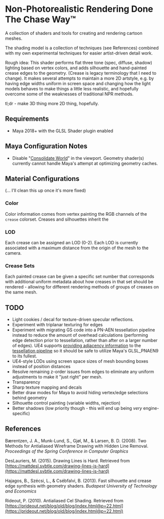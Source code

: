 # Non-Photorealistic Rendering Done The Chase Way™

A collection of shaders and tools for creating and rendering cartoon meshes.

The shading model is a collection of techniques (see References) combined with my own experimental techniques for easier artist-driven detail work. 

Rough idea: This shader performs flat three tone (spec, diffuse, shadow) lighting based on vertex colors, and adds silhouette and hand-painted crease edges to the geometry. (Crease is legacy terminology that I need to change). It makes several attempts to maintain a more 2D artstyle, e.g. by having edge widths uniform in screen space and changing how the light models behaves to make things a little less realistic, and hopefully overcome some of the weaknesses of traditional NPR methods.

tl;dr - make 3D thing more 2D thing, hopefully. 

## Requirements

* Maya 2018+ with the GLSL Shader plugin enabled

## Maya Configuration Notes

* Disable "[Consolidate World](https://knowledge.autodesk.com/support/maya/learn-explore/caas/CloudHelp/cloudhelp/2016/ENU/Maya/files/GUID-9BBB6035-2A02-41BB-AF2D-99D9BEE580F1-htm.html)" in the viewport. Geometry shader(s) currently cannot handle Maya's attempt at optimizing geometry caches.

## Material Configurations

(... I'll clean this up once it's more fixed)

### Color

Color information comes from vertex painting the RGB channels of the `crease` colorset. Creases and silhouettes inherit the 

### LOD

Each crease can be assigned an LOD (0-2). Each LOD is currently associated with a maximum distance from the origin of the mesh to the camera.

### Crease Sets

Each painted crease can be given a specific set number that corresponds with additional uniform metadata about how creases in that set should be rendered - allowing for different rendering methods of groups of creases on the same mesh. 



## TODO

* Light cookies / decal for texture-driven specular reflections. 
* Experiment with triplanar texturing for edges
* Experiment with migrating GS code into a PN-AEN tessellation pipeline instead to reduce the amount of overhead calculations (performing edge detection prior to tessellation, rather than after on a larger number of edges). UE4 supports [providing adjacency information](https://github.com/EpicGames/UnrealEngine/blob/08ee319f80ef47dbf0988e14b546b65214838ec4/Engine/Source/Runtime/Engine/Private/TessellationRendering.cpp#L61) to the [tessellation pipeline](https://github.com/EpicGames/UnrealEngine/blob/08ee319f80ef47dbf0988e14b546b65214838ec4/Engine/Shaders/Private/PNTriangles.ush#L7) so it should be safe to utilize Maya's GLSL_PNAEN9 to its fullest. 
* UE4-style LODs using screen space sizes of mesh bounding boxes instead of position distances
* Resolve remaining z-order issues from edges to eliminate any uniform adjustments to make it "just right" per mesh. 
* Transparency
* Sharp texture mapping and decals 
* Better draw modes for Maya to avoid hiding vertex/edge selections behind geometry
* Silhouette control painting (variable widths, rejection)
* Better shadows (low priority though - this will end up being *very* engine-specific)


## References

Bærentzen, J. A., Munk-Lund, S., Gjøl, M., & Larsen, B. D. (2008). Two Methods for Antialiased Wireframe
Drawing with Hidden Line Removal. _Proceedings of the Spring Conference in Computer Graphics_

DesLauriers, M. (2015). Drawing Lines is Hard. Retrieved from [https://mattdesl.svbtle.com/drawing-lines-is-hard](https://mattdesl.svbtle.com/drawing-lines-is-hard)

Hajagos, B., Szécsi, L., & Csébfalvi, B. (2013). Fast silhouette and crease edge synthesis with geometry shaders. _Budapest University of Technology and Economics_

Rideout, P. (2010). Antialiased Cel Shading. Retrieved from [https://prideout.net/blog/old/blog/index.html@p=22.html](https://prideout.net/blog/old/blog/index.html@p=22.html)
